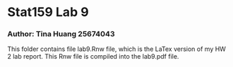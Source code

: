 # Stat159 Lab 9

### Author: Tina Huang 25674043

This folder contains file lab9.Rnw file, which is the LaTex version of my HW 2 lab report. This Rnw file is compiled into the lab9.pdf file. 